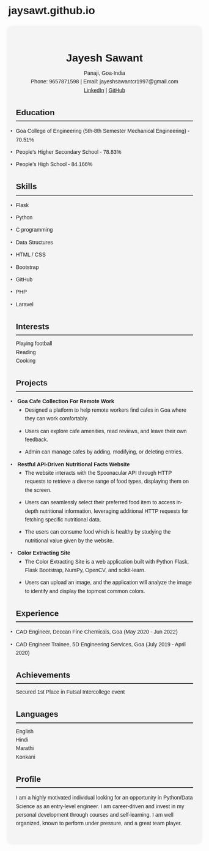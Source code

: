 # jaysawt.github.io

<!DOCTYPE html>
<html lang="en">
<head>
    <meta charset="UTF-8">
    <meta name="viewport" content="width=device-width, initial-scale=1.0">
    <title>Jayesh Sawant - CV</title>
    <link rel="stylesheet" href="https://stackpath.bootstrapcdn.com/bootstrap/4.5.2/css/bootstrap.min.css">
    <style>
        body {
            font-family: Arial, sans-serif;
            line-height: 1.6;
        }
        .container {
            max-width: 800px;
            margin: 20px auto;
            padding: 20px;
            background: #f4f4f4;
            border-radius: 8px;
            box-shadow: 0 0 10px rgba(0,0,0,0.1);
        }
        .header {
            text-align: center;
            margin-bottom: 20px;
        }
        .header h1 {
            margin-bottom: 5px;
        }
        .header p {
            margin: 0;
        }
        .section {
            margin-bottom: 20px;
        }
        .section h2 {
            border-bottom: 2px solid #333;
            padding-bottom: 5px;
            margin-bottom: 10px;
        }
        .contact-info, .languages, .interests, .achievements {
            display: flex;
            flex-direction: column;
        }
        .contact-info p, .languages p, .interests p, .achievements p {
            margin: 0;
        }
        .projects, .experience, .education, .skills {
            list-style: none;
            padding: 0;
        }
        .projects li, .experience li, .education li, .skills li {
            margin-bottom: 10px;
        }
        .projects li::before, .experience li::before, .education li::before, .skills li::before {
            content: "•";
            color: #333;
            display: inline-block;
            width: 1em;
            margin-left: -1em;
        }
    </style>
</head>
<body>
    <div class="container">
        <div class="header">
            <h1>Jayesh Sawant</h1>
            <p>Panaji, Goa-India</p>
            <p>Phone: 9657871598 | Email: jayeshsawantcr1997@gmail.com</p>
            <p><a href="https://linkedin.com/in/jayeshsawant">LinkedIn</a> | <a href="https://github.com/jaysawt">GitHub</a></p>
        </div>
        <div class="section">
            <h2>Education</h2>
            <ul class="education">
                <li>Goa College of Engineering (5th-8th Semester Mechanical Engineering) - 70.51%</li>
                <li>People’s Higher Secondary School - 78.83%</li>
                <li>People’s High School - 84.166%</li>
            </ul>
        </div>
        <div class="section">
            <h2>Skills</h2>
            <ul class="skills">
                <li>Flask</li>
                <li>Python</li>
                <li>C programming</li>
                <li>Data Structures</li>
                <li>HTML / CSS</li>
                <li>Bootstrap</li>
                <li>GitHub</li>
                <li>PHP</li>
                <li>Laravel</li>
            </ul>
        </div>
        <div class="section">
            <h2>Interests</h2>
            <div class="interests">
                <p>Playing football</p>
                <p>Reading</p>
                <p>Cooking</p>
            </div>
        </div>
        <div class="section">
            <h2>Projects</h2>
            <ul class="projects">
                <li>
                    <strong>Goa Cafe Collection For Remote Work</strong>
                    <ul>
                        <li>Designed a platform to help remote workers find cafes in Goa where they can work comfortably.</li>
                        <li>Users can explore cafe amenities, read reviews, and leave their own feedback.</li>
                        <li>Admin can manage cafes by adding, modifying, or deleting entries.</li>
                    </ul>
                </li>
                <li>
                    <strong>Restful API-Driven Nutritional Facts Website</strong>
                    <ul>
                        <li>The website interacts with the Spoonacular API through HTTP requests to retrieve a diverse range of food types, displaying them on the screen.</li>
                        <li>Users can seamlessly select their preferred food item to access in-depth nutritional information, leveraging additional HTTP requests for fetching specific nutritional data.</li>
                        <li>The users can consume food which is healthy by studying the nutritional value given by the website.</li>
                    </ul>
                </li>
                <li>
                    <strong>Color Extracting Site</strong>
                    <ul>
                        <li>The Color Extracting Site is a web application built with Python Flask, Flask Bootstrap, NumPy, OpenCV, and scikit-learn.</li>
                        <li>Users can upload an image, and the application will analyze the image to identify and display the topmost common colors.</li>
                    </ul>
                </li>
            </ul>
        </div>
        <div class="section">
            <h2>Experience</h2>
            <ul class="experience">
                <li>CAD Engineer, Deccan Fine Chemicals, Goa (May 2020 - Jun 2022)</li>
                <li>CAD Engineer Trainee, 5D Engineering Services, Goa (July 2019 - April 2020)</li>
            </ul>
        </div>
        <div class="section">
            <h2>Achievements</h2>
            <div class="achievements">
                <p>Secured 1st Place in Futsal Intercollege event</p>
            </div>
        </div>
        <div class="section">
            <h2>Languages</h2>
            <div class="languages">
                <p>English</p>
                <p>Hindi</p>
                <p>Marathi</p>
                <p>Konkani</p>
            </div>
        </div>
        <div class="section">
            <h2>Profile</h2>
            <p>I am a highly motivated individual looking for an opportunity in Python/Data Science as an entry-level engineer. I am career-driven and invest in my personal development through courses and self-learning. I am well organized, known to perform under pressure, and a great team player.</p>
        </div>
    </div>
</body>
</html>
